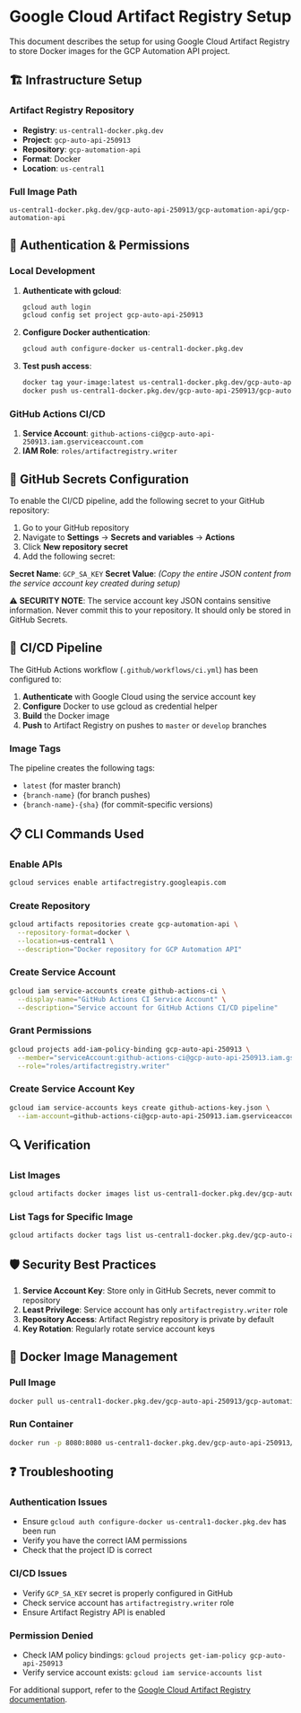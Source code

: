 # Google Cloud Artifact Registry Setup

This document describes the setup for using Google Cloud Artifact Registry to store Docker images
for the GCP Automation API project.

## 🏗️ Infrastructure Setup

### Artifact Registry Repository

- **Registry**: `us-central1-docker.pkg.dev`
- **Project**: `gcp-auto-api-250913`
- **Repository**: `gcp-automation-api`
- **Format**: Docker
- **Location**: `us-central1`

### Full Image Path

```
us-central1-docker.pkg.dev/gcp-auto-api-250913/gcp-automation-api/gcp-automation-api
```

## 🔑 Authentication & Permissions

### Local Development

1. **Authenticate with gcloud**:

   ```bash
   gcloud auth login
   gcloud config set project gcp-auto-api-250913
   ```

2. **Configure Docker authentication**:

   ```bash
   gcloud auth configure-docker us-central1-docker.pkg.dev
   ```

3. **Test push access**:

   ```bash
   docker tag your-image:latest us-central1-docker.pkg.dev/gcp-auto-api-250913/gcp-automation-api/gcp-automation-api:test
   docker push us-central1-docker.pkg.dev/gcp-auto-api-250913/gcp-automation-api/gcp-automation-api:test
   ```

### GitHub Actions CI/CD

1. **Service Account**: `github-actions-ci@gcp-auto-api-250913.iam.gserviceaccount.com`
2. **IAM Role**: `roles/artifactregistry.writer`

## 🔐 GitHub Secrets Configuration

To enable the CI/CD pipeline, add the following secret to your GitHub repository:

1. Go to your GitHub repository
2. Navigate to **Settings** → **Secrets and variables** → **Actions**
3. Click **New repository secret**
4. Add the following secret:

**Secret Name**: `GCP_SA_KEY` **Secret Value**: _(Copy the entire JSON content from the service
account key created during setup)_

⚠️ **SECURITY NOTE**: The service account key JSON contains sensitive information. Never commit this
to your repository. It should only be stored in GitHub Secrets.

## 🚀 CI/CD Pipeline

The GitHub Actions workflow (`.github/workflows/ci.yml`) has been configured to:

1. **Authenticate** with Google Cloud using the service account key
2. **Configure** Docker to use gcloud as credential helper
3. **Build** the Docker image
4. **Push** to Artifact Registry on pushes to `master` or `develop` branches

### Image Tags

The pipeline creates the following tags:

- `latest` (for master branch)
- `{branch-name}` (for branch pushes)
- `{branch-name}-{sha}` (for commit-specific versions)

## 📋 CLI Commands Used

### Enable APIs

```bash
gcloud services enable artifactregistry.googleapis.com
```

### Create Repository

```bash
gcloud artifacts repositories create gcp-automation-api \
  --repository-format=docker \
  --location=us-central1 \
  --description="Docker repository for GCP Automation API"
```

### Create Service Account

```bash
gcloud iam service-accounts create github-actions-ci \
  --display-name="GitHub Actions CI Service Account" \
  --description="Service account for GitHub Actions CI/CD pipeline"
```

### Grant Permissions

```bash
gcloud projects add-iam-policy-binding gcp-auto-api-250913 \
  --member="serviceAccount:github-actions-ci@gcp-auto-api-250913.iam.gserviceaccount.com" \
  --role="roles/artifactregistry.writer"
```

### Create Service Account Key

```bash
gcloud iam service-accounts keys create github-actions-key.json \
  --iam-account=github-actions-ci@gcp-auto-api-250913.iam.gserviceaccount.com
```

## 🔍 Verification

### List Images

```bash
gcloud artifacts docker images list us-central1-docker.pkg.dev/gcp-auto-api-250913/gcp-automation-api
```

### List Tags for Specific Image

```bash
gcloud artifacts docker tags list us-central1-docker.pkg.dev/gcp-auto-api-250913/gcp-automation-api/gcp-automation-api
```

## 🛡️ Security Best Practices

1. **Service Account Key**: Store only in GitHub Secrets, never commit to repository
2. **Least Privilege**: Service account has only `artifactregistry.writer` role
3. **Repository Access**: Artifact Registry repository is private by default
4. **Key Rotation**: Regularly rotate service account keys

## 🐳 Docker Image Management

### Pull Image

```bash
docker pull us-central1-docker.pkg.dev/gcp-auto-api-250913/gcp-automation-api/gcp-automation-api:latest
```

### Run Container

```bash
docker run -p 8080:8080 us-central1-docker.pkg.dev/gcp-auto-api-250913/gcp-automation-api/gcp-automation-api:latest
```

## ❓ Troubleshooting

### Authentication Issues

- Ensure `gcloud auth configure-docker us-central1-docker.pkg.dev` has been run
- Verify you have the correct IAM permissions
- Check that the project ID is correct

### CI/CD Issues

- Verify `GCP_SA_KEY` secret is properly configured in GitHub
- Check service account has `artifactregistry.writer` role
- Ensure Artifact Registry API is enabled

### Permission Denied

- Check IAM policy bindings: `gcloud projects get-iam-policy gcp-auto-api-250913`
- Verify service account exists: `gcloud iam service-accounts list`

For additional support, refer to the
[Google Cloud Artifact Registry documentation](https://cloud.google.com/artifact-registry/docs).
